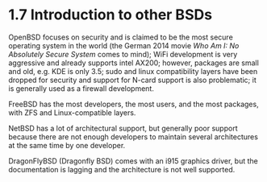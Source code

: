 # 1.7 Introduction to other BSDs

OpenBSD focuses on security and is claimed to be the most secure operating system in the world (the German 2014 movie _Who Am I: No Absolutely Secure System_ comes to mind); WiFi development is very aggressive and already supports intel AX200; however, packages are small and old, e.g. KDE is only 3.5; sudo and linux compatibility layers have been dropped for security and support for N-card support is also problematic; it is generally used as a firewall development.

FreeBSD has the most developers, the most users, and the most packages, with ZFS and Linux-compatible layers.

NetBSD has a lot of architectural support, but generally poor support because there are not enough developers to maintain several architectures at the same time by one developer.

DragonFlyBSD (Dragonfly BSD) comes with an i915 graphics driver, but the documentation is lagging and the architecture is not well supported.
